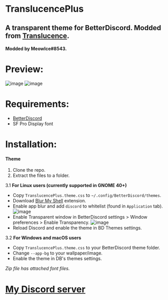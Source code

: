 # TranslucencePlus
## A transparent theme for BetterDiscord. Modded from [Translucence](https://betterdiscord.app/theme/Translucence).
#### Modded by MeowIce#8543.

# Preview:
![image](https://user-images.githubusercontent.com/70711319/209673010-f65d94c2-7782-468a-aa98-28823d2f0ee0.png)
![image](https://user-images.githubusercontent.com/70711319/209674206-4acab856-7ab8-4d3d-8c7e-8dad78d7a218.png)

# Requirements:
- [BetterDiscord](https://betterdiscord.app/)
- SF Pro Display font

# Installation:
#### Theme
1. Clone the repo.
2. Extract the files to a folder.

3.1 **For Linux users (currently supported in GNOME 40+)**
- Copy `TranslucencePlus.theme.css` to `~/.config/BetterDiscord/themes`.
- Download [Blur My Shell](https://extensions.gnome.org/extension/3193/blur-my-shell/) extension.
- Enable app blur and add `discord` to whitelist (found in `Application` tab).
![image](https://user-images.githubusercontent.com/70711319/168983786-e38ef486-717c-41f9-a283-7889c1e532e0.png)
- Enable Transparent window in BetterDiscord settings > Window preferences > Enable Transparency.
![image](https://user-images.githubusercontent.com/70711319/168984207-3b09e0c5-eddb-4b6b-b224-f2b8b4682ec0.png)
- Reload Discord and enable the theme in BD Themes settings.

3.2 **For Windows and macOS users**
- Copy `TranslucencePlus.theme.css` to your BetterDiscord theme folder.
- Change `--app-bg` to your wallpaper/image.
- Enable the theme in DB's themes settings.

*Zip file has attached font files.*

# [My Discord server](https://discord.gg/YHsw9aDzG5)
